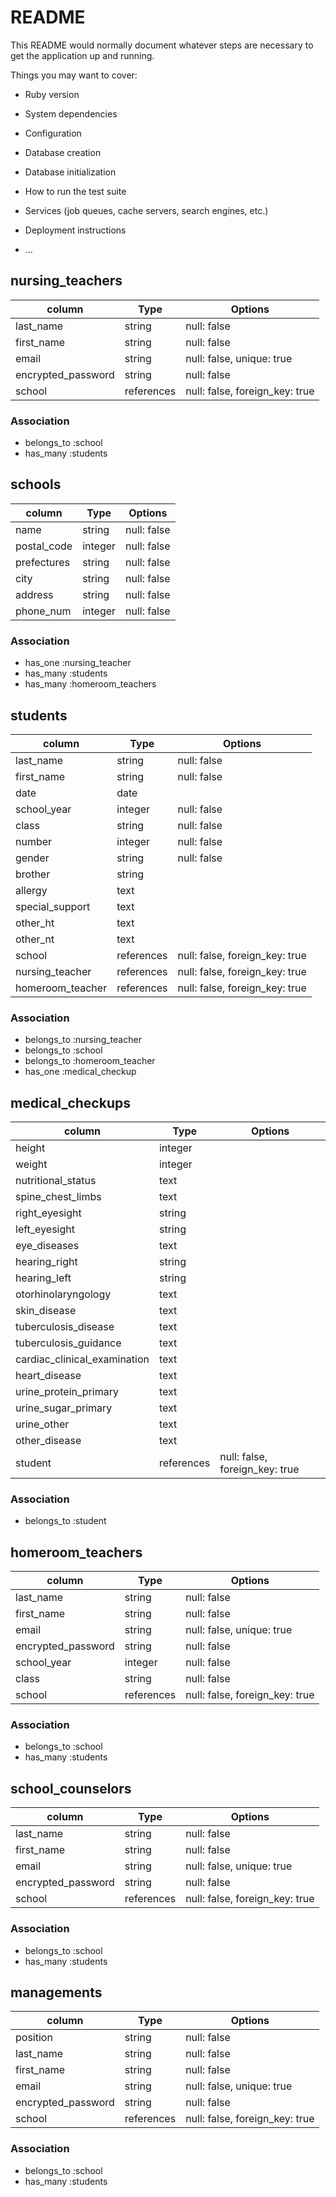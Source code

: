 # README

This README would normally document whatever steps are necessary to get the
application up and running.

Things you may want to cover:

* Ruby version

* System dependencies

* Configuration

* Database creation

* Database initialization

* How to run the test suite

* Services (job queues, cache servers, search engines, etc.)

* Deployment instructions

* ...

## nursing_teachers

| column                | Type         | Options                        |
| --------------------- | ------------ | ------------------------------ |
| last_name             | string       | null: false                    | 
| first_name            | string       | null: false                    |
| email                 | string       | null: false, unique: true      |
| encrypted_password    | string       | null: false                    |
| school                | references   | null: false, foreign_key: true |

### Association

- belongs_to :school
- has_many   :students


## schools

| column                | Type         | Options                        |
| --------------------- | ------------ | ------------------------------ |
| name                  | string       | null: false                    | 
| postal_code           | integer      | null: false                    |
| prefectures           | string       | null: false                    |
| city                  | string       | null: false                    |
| address               | string       | null: false                    |
| phone_num             | integer      | null: false                    |

### Association

- has_one    :nursing_teacher
- has_many   :students
- has_many   :homeroom_teachers


## students

| column                | Type         | Options                        |
| --------------------- | ------------ | ------------------------------ |
| last_name             | string       | null: false                    |
| first_name            | string       | null: false                    |
| date                  | date         |                                |
| school_year           | integer      | null: false                    |
| class                 | string       | null: false                    |
| number                | integer      | null: false                    |
| gender                | string       | null: false                    |
| brother               | string       |                                |
| allergy               | text         |                                |
| special_support       | text         |                                |
| other_ht              | text         |                                |
| other_nt              | text         |                                |
| school                | references   | null: false, foreign_key: true |
| nursing_teacher       | references   | null: false, foreign_key: true |
| homeroom_teacher      | references   | null: false, foreign_key: true |

### Association

- belongs_to   :nursing_teacher
- belongs_to   :school
- belongs_to   :homeroom_teacher
- has_one      :medical_checkup


## medical_checkups

| column                        | Type         | Options                        |
| ----------------------------- | ------------ | ------------------------------ |
| height                        | integer      |                                |
| weight                        | integer      |                                |
| nutritional_status            | text         |                                |
| spine_chest_limbs             | text         |                                |
| right_eyesight                | string       |                                |
| left_eyesight                 | string       |                                |
| eye_diseases                  | text         |                                |
| hearing_right                 | string       |                                |
| hearing_left                  | string       |                                |
| otorhinolaryngology           | text         |                                |
| skin_disease                  | text         |                                |
| tuberculosis_disease          | text         |                                |
| tuberculosis_guidance         | text         |                                |
| cardiac_clinical_examination  | text         |                                |
| heart_disease                 | text         |                                |
| urine_protein_primary         | text         |                                |
| urine_sugar_primary           | text         |                                |
| urine_other                   | text         |                                |
| other_disease                 | text         |                                |
| student                       | references   | null: false, foreign_key: true |

### Association

- belongs_to   :student


## homeroom_teachers

| column                | Type         | Options                        |
| --------------------- | ------------ | ------------------------------ |
| last_name             | string       | null: false                    | 
| first_name            | string       | null: false                    |
| email                 | string       | null: false, unique: true      |
| encrypted_password    | string       | null: false                    |
| school_year           | integer      | null: false                    |
| class                 | string       | null: false                    |
| school                | references   | null: false, foreign_key: true |

### Association

- belongs_to :school
- has_many   :students


## school_counselors

| column                | Type         | Options                        |
| --------------------- | ------------ | ------------------------------ |
| last_name             | string       | null: false                    | 
| first_name            | string       | null: false                    |
| email                 | string       | null: false, unique: true      |
| encrypted_password    | string       | null: false                    |
| school                | references   | null: false, foreign_key: true |

### Association

- belongs_to :school
- has_many   :students


## managements

| column                | Type         | Options                        |
| --------------------- | ------------ | ------------------------------ |
| position              | string       | null: false                    | 
| last_name             | string       | null: false                    | 
| first_name            | string       | null: false                    |
| email                 | string       | null: false, unique: true      |
| encrypted_password    | string       | null: false                    |
| school                | references   | null: false, foreign_key: true |

### Association

- belongs_to :school
- has_many   :students
